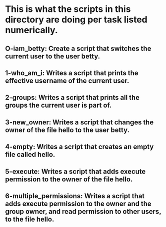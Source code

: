 # This is what the scripts in this directory are doing per task listed numerically.

## O-iam_betty: Create a script that switches the current user to the user betty.
## 1-who_am_i: Writes a script that prints the effective username of the current user.
## 2-groups: Writes a script that prints all the groups the current user is part of.
## 3-new_owner: Writes a script that changes the owner of the file hello to the user betty.
## 4-empty: Writes a script that creates an empty file called hello.
## 5-execute: Writes a script that adds execute permission to the owner of the file hello.
## 6-multiple_permissions: Writes a script that adds execute permission to the owner and the group owner, and read permission to other users, to the file hello. 

